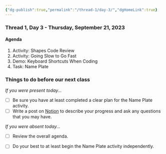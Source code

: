 ```yaml
---
{"dg-publish":true,"permalink":"/thread-1/day-3/","dgHomeLink":true}
---
```


### Thread 1, Day 3 - Thursday, September 21, 2023
#### Agenda
1. Activity: Shapes Code Review
2. Activity: Going Slow to Go Fast 
3. Demo: Keyboard Shortcuts When Coding
4. Task: Name Plate
### Things to do before our next class
*If you were present today...*
- [ ] Be sure you have at least completed a clear plan for the Name Plate activity.
- [ ] Write a post on [Notion](https://notion.so) to describe your progress and ask any questions that you may have.

*If you were absent today...*
- [ ] Review the overall agenda.
- [ ] Do your best to at least begin the Name Plate activity independently.

